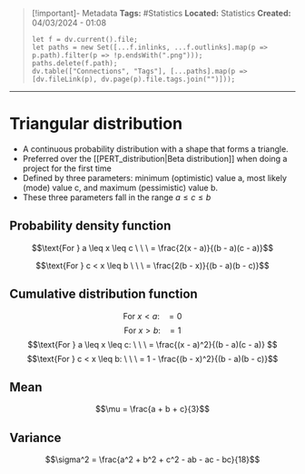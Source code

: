 > [!important]- Metadata
> **Tags:** #Statistics 
> **Located:** Statistics
> **Created:** 04/03/2024 - 01:08
> ```dataviewjs
> let f = dv.current().file;
> let paths = new Set([...f.inlinks, ...f.outlinks].map(p => p.path).filter(p => !p.endsWith(".png")));
> paths.delete(f.path);
> dv.table(["Connections", "Tags"], [...paths].map(p => [dv.fileLink(p), dv.page(p).file.tags.join("")]));
> ```

___
# Triangular distribution
- A continuous probability distribution with a shape that forms a triangle. 
- Preferred over the [[PERT_distribution|Beta distribution]] when doing a project for the first time
- Defined by three parameters: minimum (optimistic) value a, most likely (mode) value c, and  maximum (pessimistic) value b.
- These three parameters fall in the range $a\leq{c}\leq{b}$


## Probability density function
$$\text{For } a \leq x \leq c \ \ \ = \frac{2(x - a)}{(b - a)(c - a)}$$


$$\text{For } c < x \leq b \ \ \ = \frac{2(b - x)}{(b - a)(b - c)}$$


## Cumulative distribution function

$$\text{For } x < a: \ \ \  = 0 $$
$$\text{For } x > b: \ \ \  = 1 $$
$$\text{For } a \leq x \leq c: \ \ \  = \frac{(x - a)^2}{(b - a)(c - a)} $$$$\text{For } c < x \leq b: \ \ \  = 1 - \frac{(b - x)^2}{(b - a)(b - c)}$$


## Mean
$$\mu = \frac{a + b + c}{3}$$

## Variance
$$\sigma^2 = \frac{a^2 + b^2 + c^2 - ab - ac - bc}{18}$$
